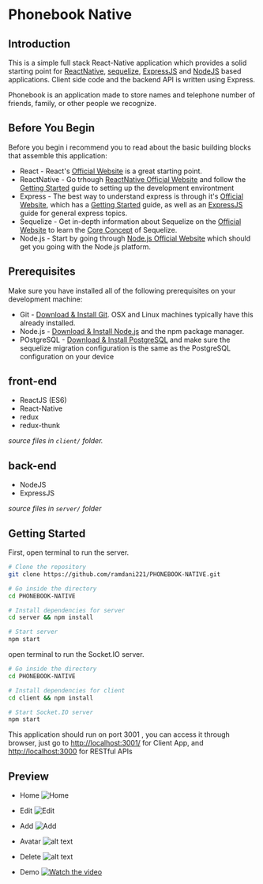 # Phonebook Native

## Introduction

This is a simple full stack React-Native application which provides a solid starting point for [ReactNative](https://reactnative.dev/), [sequelize](https://sequelize.org/), [ExpressJS](https://expressjs.com/) and [NodeJS](https://nodejs.org/en/) based applications. Client side code and the backend API is written using Express.

Phonebook is an application made to store names and telephone number of friends, family, or other people we recognize.

## Before You Begin

Before you begin i recommend you to read about the basic building blocks that assemble this application:
* React - React's [Official Website](https://reactjs.org/) is a great starting point.
* ReactNative - Go trhough [ReactNative Official Website](https://reactnative.dev/) and follow the [Getting Started](https://reactnative.dev/docs/environment-setup) guide to setting up the development environtment
* Express - The best way to understand express is through it's [Official Website](https://expressjs.com/), which has a [Getting Started](https://expressjs.com/en/starter/installing.html) guide, as well as an [ExpressJS](https://expressjs.com/en/guide/routing.html) guide for general express topics.
* Sequelize - Get in-depth information about Sequelize on the [Official Website](https://sequelize.org/) to learn the [Core Concept](https://sequelize.org/docs/v6/category/core-concepts/) of Sequelize.
* Node.js - Start by going through [Node.js Official Website](https://nodejs.org/en/) which should get you going with the Node.js platform.

## Prerequisites

Make sure you have installed all of the following prerequisites on your development machine:
* Git - [Download & Install Git](https://git-scm.com/downloads). OSX and Linux machines typically have this already installed.
* Node.js - [Download & Install Node.js](https://nodejs.org/en/download/) and the npm package manager.
* POstgreSQL - [Download & Install PostgreSQL](https://www.postgresql.org/download/) and make sure the sequelize migration configuration is the same as the PostgreSQL configuration on your device

## front-end

 - ReactJS (ES6)
 - React-Native
 - redux
 - redux-thunk

*source files in `client/` folder.*
## back-end

 - NodeJS
 - ExpressJS

*source files in `server/` folder*

## Getting Started

First, open terminal to run the server.

```bash
# Clone the repository
git clone https://github.com/ramdani221/PHONEBOOK-NATIVE.git

# Go inside the directory
cd PHONEBOOK-NATIVE

# Install dependencies for server
cd server && npm install

# Start server
npm start
```

open terminal to run the Socket.IO server.

```bash
# Go inside the directory
cd PHONEBOOK-NATIVE

# Install dependencies for client
cd client && npm install

# Start Socket.IO server
npm start
```

This application should run on port 3001 , you can access it through browser, just go to [http://localhost:3001/](http://localhost:3001/) for Client App, and
[http://localhost:3000](http://localhost:3000) for RESTful APIs


## Preview

* Home
![Home](https://github.com/ramdani221/PHONEBOOK-NATIVE/blob/main/screenshots/photo1701620439(1).jpeg?raw=true)

* Edit
![Edit](https://github.com/ramdani221/PHONEBOOK-NATIVE/blob/main/screenshots/photo1701620439(3).jpeg?raw=true)

* Add
![Add](https://github.com/ramdani221/PHONEBOOK-NATIVE/blob/main/screenshots/photo1701620439(4).jpeg?raw=true)

* Avatar
![alt text](https://github.com/ramdani221/PHONEBOOK-NATIVE/blob/main/screenshots/photo1701620439.jpeg?raw=true)

* Delete
![alt text](https://github.com/ramdani221/PHONEBOOK-NATIVE/blob/main/screenshots/photo1701623318.jpeg?raw=true)

* Demo
[![Watch the video](https://github.com/ramdani221/PHONEBOOK-NATIVE/blob/main/screenshots/Demo.png?raw=true)](https://youtu.be/pnRjPlFxgOs)
